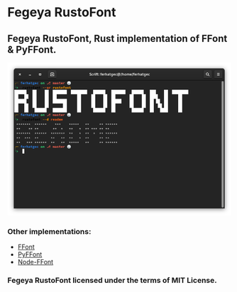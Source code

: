 # Fegeya RustoFont
## Fegeya RustoFont, Rust implementation of FFont &amp; PyFFont.

![RustoFont vs Markdown](/resources/window.png)

### Other implementations:
  * [FFont](https://github.com/ferhatgec/ffont)
  * [PyFFont](https://github.com/ferhatgec/pyffont)
  * [Node-FFont](https://github.com/ofsahof/node-ffont)

### Fegeya RustoFont licensed under the terms of MIT License.
